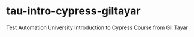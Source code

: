 # tau-intro-cypress-giltayar
 Test Automation University Introduction to Cypress Course from Gil Tayar
